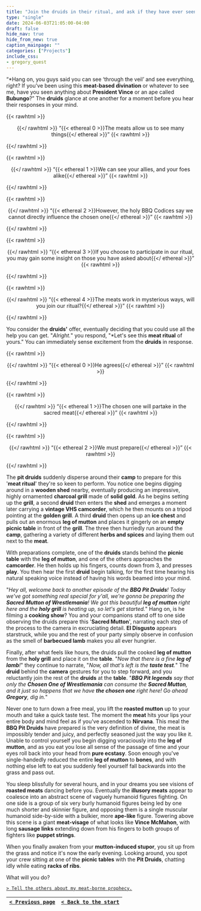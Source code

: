 ```yaml
---
title: "Join the druids in their ritual, and ask if they have ever seen Vince or Bubungo with their meat-based divination."
type: "single"
date: 2024-06-03T21:05:00-04:00
draft: false
hide_nav: true
hide_from_new: true
caption_mainpage: ""
categories: ["Projects"]
include_css:
- gregory_quest
---
```


“*Hang on, you guys said you can see ‘through the veil’ and see everything, right? If you’ve been using this **meat-based divination** or whatever to see me, have you seen anything about **President Vince** or an ape called **Bubungo**?” The **druids** glance at one another for a moment before you hear their responses in your mind.

{{< rawhtml >}}<p style="text-align: center">{{</ rawhtml >}}
“{{< ethereal 0 >}}The meats allow us to see many things{{</ ethereal >}}”
{{< rawhtml >}}</p>{{</ rawhtml >}}

{{< rawhtml >}}<p style="text-align: center">{{</ rawhtml >}}
“{{< ethereal 1 >}}We can see your allies, and your foes alike{{</ ethereal >}}”
{{< rawhtml >}}</p>{{</ rawhtml >}}

{{< rawhtml >}}<p style="text-align: center">{{</ rawhtml >}}
“{{< ethereal 2 >}}However, the holy BBQ Codices say we cannot directly influence the chosen one{{</ ethereal >}}”
{{< rawhtml >}}</p>{{</ rawhtml >}}

{{< rawhtml >}}<p style="text-align: center">{{</ rawhtml >}}
“{{< ethereal 3 >}}If you choose to participate in our ritual, you may gain some insight on those you have asked about{{</ ethereal >}}”
{{< rawhtml >}}</p>{{</ rawhtml >}}

{{< rawhtml >}}<p style="text-align: center">{{</ rawhtml >}}
“{{< ethereal 4 >}}The meats work in mysterious ways, will you join our ritual?{{</ ethereal >}}”
{{< rawhtml >}}</p>{{</ rawhtml >}}

You consider the **druids'** offer, eventually deciding that you could use all the help you can get. "*Alright.*" you respond, "*Let's see this **meat ritual** of yours." You can immediately sense excitement from the **druids** in response.

{{< rawhtml >}}<p style="text-align: center">{{</ rawhtml >}}
“{{< ethereal 0 >}}He agrees{{</ ethereal >}}”
{{< rawhtml >}}</p>{{</ rawhtml >}}

{{< rawhtml >}}<p style="text-align: center">{{</ rawhtml >}}
“{{< ethereal 1 >}}The chosen one will partake in the sacred meat{{</ ethereal >}}”
{{< rawhtml >}}</p>{{</ rawhtml >}}

{{< rawhtml >}}<p style="text-align: center">{{</ rawhtml >}}
“{{< ethereal 2 >}}We must prepare{{</ ethereal >}}”
{{< rawhtml >}}</p>{{</ rawhtml >}}

The **pit druids** suddenly disperse around their **camp** to prepare for this '**meat ritual**' they're so keen to perform. You notice one begins digging around in a **wooden shed** nearby, eventually producing an impressive, highly ornamented **charcoal grill** made of **solid gold**. As he begins setting up the **grill**, a second **druid** then enters the **shed** and emerges a moment later carrying a **vintage VHS camcorder**, which he then mounts on a tripod pointing at the **golden grill**. A third **druid** then opens up an **ice chest** and pulls out an enormous **leg of mutton** and places it gingerly on an **empty picnic table** in front of the **grill**. The three then hurriedly run around the **camp**, gathering a variety of different **herbs and spices** and laying them out next to the **meat**.

With preparations complete, one of the **druids** stands behind the **picnic table** with the **leg of mutton**, and one of the others approaches the **camcorder**. He then holds up his fingers, counts down from 3, and presses **play**. You then hear the first **druid** begin talking, for the first time hearing his natural speaking voice instead of having his words beamed into your mind.

"*Hey all, welcome back to another episode of the **BBQ Pit Druids**! Today we've got something real special for y'all, we're gonna be preparing the **Sacred Mutton of Wrestlemania**! We got this beautiful **leg of mutton** right here and the **holy grill** is heating up, so let's get started.*" Hang on, is he filming a **cooking show**? You and your companions stand off to one side observing the druids prepare this '**Sacred Mutton**', narrating each step of the process to the camera in excruciating detail. **El Disgusto** appears starstruck, while you and the rest of your party simply observe in confusion as the smell of **barbecued lamb** makes you all ever hungrier.

Finally, after what feels like hours, the druids pull the cooked **leg of mutton** from the **holy grill** and place it on the **table**. "*Now that there is a fine **leg of lamb**!*" they continue to narrate, "*Now, all that's left is the **taste test**.*" The **druid** behind the **camera** gestures for you to step forward, and you reluctantly join the rest of the **druids** at the **table**. "***BBQ Pit legends** say that only the **Chosen One of Wrestlemania** can consume the **Sacred Mutton**, and it just so happens that we have **the chosen one** right here! Go ahead **Gregory**, dig in.*"

Never one to turn down a free meal, you lift the **roasted mutton** up to your mouth and take a quick taste test. The moment the **meat** hits your lips your entire body and mind feel as if you've ascended to **Nirvana**. This meal the **BBQ Pit Druids** have prepared is the very definition of divine, the meat is impossibly tender and juicy, and perfectly seasoned just the way you like it. Unable to control yourself you begin digging voraciously into the **leg of mutton**, and as you eat you lose all sense of the passage of time and your eyes roll back into your head from **pure ecstasy**. Soon enough you've single-handedly reduced the entire **leg of mutton** to **bones**, and with nothing else left to eat you suddenly feel yourself fall backwards into the grass and pass out.

You sleep blissfully for several hours, and in your dreams you see visions of **roasted meats** dancing before you. Eventually the **illusory meats** appear to coalesce into an abstract scene of vaguely humanoid figures fighting. On one side is a group of six very burly humanoid figures being led by one much shorter and skinnier figure, and opposing them is a single muscular humanoid side-by-side with a bulkier, more **ape-like** figure. Towering above this scene is a giant **meat-visage** of what looks like **Vince McMahon**, with long **sausage links** extending down from his fingers to both groups of fighters like **puppet strings**. 

When you finally awaken from your **mutton-induced stupor**, you sit up from the grass and notice it's now the early evening. Looking around, you spot your crew sitting at one of the **picnic tables** with the **Pit Druids**, chatting idly while eating **racks of ribs**.

What will you do?

[``> Tell the others about my meat-borne prophecy.``](../119)

|[``< Previous page``](../117)|[``< Back to the start``](../)|
|---|---|